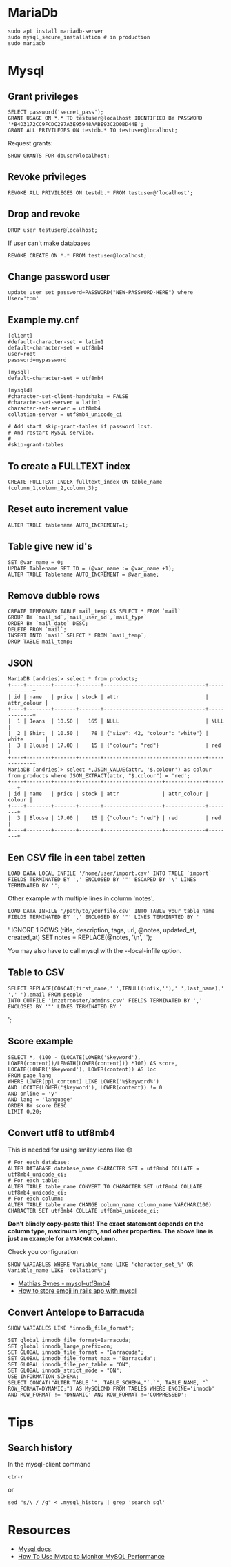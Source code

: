 # MariaDb

    sudo apt install mariadb-server
    sudo mysql_secure_installation # in production
    sudo mariadb

# Mysql

## Grant privileges

    SELECT password('secret_pass');
    GRANT USAGE ON *.* TO testuser@localhost IDENTIFIED BY PASSWORD '*B4D3172CC9FCDC297A3E95948AABE93C2D0BD44B';
    GRANT ALL PRIVILEGES ON testdb.* TO testuser@localhost;

Request grants:

    SHOW GRANTS FOR dbuser@localhost;


## Revoke privileges

    REVOKE ALL PRIVILEGES ON testdb.* FROM testuser@'localhost';

## Drop and revoke

    DROP user testuser@localhost;

If user can't make databases

    REVOKE CREATE ON *.* FROM testuser@localhost;

## Change password user

    update user set password=PASSWORD("NEW-PASSWORD-HERE") where User='tom'

## Example my.cnf

````
[client]
#default-character-set = latin1
default-character-set = utf8mb4
user=root
password=mypassword

[mysql]
default-character-set = utf8mb4

[mysqld]
#character-set-client-handshake = FALSE
#character-set-server = latin1
character-set-server = utf8mb4
collation-server = utf8mb4_unicode_ci

# Add start skip-grant-tables if password lost.
# And restart MySQL service.
#
#skip-grant-tables

````

## To create a FULLTEXT index

    CREATE FULLTEXT INDEX fulltext_index ON table_name (column_1,column_2,column_3);

## Reset auto increment value

    ALTER TABLE tablename AUTO_INCREMENT=1;

## Table give new id's

    SET @var_name = 0;
    UPDATE Tablename SET ID = (@var_name := @var_name +1);
    ALTER TABLE Tablename AUTO_INCREMENT = @var_name;

## Remove dubble rows

    CREATE TEMPORARY TABLE mail_temp AS SELECT * FROM `mail`
    GROUP BY `mail_id`,`mail_user_id`,`mail_type`
    ORDER BY `mail_date` DESC;
    DELETE FROM `mail`;
    INSERT INTO `mail` SELECT * FROM `mail_temp`;
    DROP TABLE mail_temp;


## JSON

    MariaDB [andries]> select * from products;
    +----+--------+-------+-------+---------------------------------+-------------+
    | id | name   | price | stock | attr                            | attr_colour |
    +----+--------+-------+-------+---------------------------------+-------------+
    |  1 | Jeans  | 10.50 |   165 | NULL                            | NULL        |
    |  2 | Shirt  | 10.50 |    78 | {"size": 42, "colour": "white"} | white       |
    |  3 | Blouse | 17.00 |    15 | {"colour": "red"}               | red         |
    +----+--------+-------+-------+---------------------------------+-------------+
    MariaDB [andries]> select *,JSON_VALUE(attr, '$.colour') as colour from products where JSON_EXTRACT(attr, "$.colour") = 'red';
    +----+--------+-------+-------+-------------------+-------------+--------+
    | id | name   | price | stock | attr              | attr_colour | colour |
    +----+--------+-------+-------+-------------------+-------------+--------+
    |  3 | Blouse | 17.00 |    15 | {"colour": "red"} | red         | red    |
    +----+--------+-------+-------+-------------------+-------------+--------+

## Een CSV file in een tabel zetten

    LOAD DATA LOCAL INFILE '/home/user/import.csv' INTO TABLE `import`
    FIELDS TERMINATED BY ',' ENCLOSED BY '"' ESCAPED BY '\' LINES TERMINATED BY '';

Other example with multiple lines in column 'notes'.

    LOAD DATA INFILE '/path/to/yourfile.csv' INTO TABLE your_table_name
    FIELDS TERMINATED BY ',' ENCLOSED BY '"' LINES TERMINATED BY '
'
    IGNORE 1 ROWS
    (title, description, tags, url, @notes, updated_at, created_at) SET notes = REPLACE(@notes, '\n', '');

You may also have to call mysql with the --local-infile option.

## Table to CSV

    SELECT REPLACE(CONCAT(first_name,' ',IFNULL(infix,''),' ',last_name),'  ',' '),email FROM people
    INTO OUTFILE 'inzetrooster/admins.csv' FIELDS TERMINATED BY ',' ENCLOSED BY '"' LINES TERMINATED BY '
';

## Score example

    SELECT *, (100 - (LOCATE(LOWER('$keyword'), LOWER(content))/LENGTH(LOWER(content))) *100) AS score,
    LOCATE(LOWER('$keyword'), LOWER(content)) AS loc
    FROM page_lang
    WHERE LOWER(ppl_content) LIKE LOWER('%$keyword%')
    AND LOCATE(LOWER('$keyword'), LOWER(content)) != 0
    AND online = 'y'
    AND lang = 'language'
    ORDER BY score DESC
    LIMIT 0,20;

## Convert utf8 to utf8mb4

This is needed for using smiley icons like 😊

    # For each database:
    ALTER DATABASE database_name CHARACTER SET = utf8mb4 COLLATE = utf8mb4_unicode_ci;
    # For each table:
    ALTER TABLE table_name CONVERT TO CHARACTER SET utf8mb4 COLLATE utf8mb4_unicode_ci;
    # For each column:
    ALTER TABLE table_name CHANGE column_name column_name VARCHAR(100) CHARACTER SET utf8mb4 COLLATE utf8mb4_unicode_ci;

**Don’t blindly copy-paste this! The exact statement depends on the column type, maximum length, and other properties.
 The above line is just an example for a `VARCHAR` column.**

Check you configuration

    SHOW VARIABLES WHERE Variable_name LIKE 'character_set_%' OR Variable_name LIKE 'collation%';

* [Mathias Bynes - mysql-utf8mb4](https://mathiasbynens.be/notes/mysql-utf8mb4)
* [How to store emoji in rails app with mysql](http://blog.arkency.com/2015/05/how-to-store-emoji-in-a-rails-app-with-a-mysql-database/)

## Convert Antelope to Barracuda

    SHOW VARIABLES LIKE "innodb_file_format";

    SET global innodb_file_format=Barracuda;
    SET global innodb_large_prefix=on;
    SET GLOBAL innodb_file_format = "Barracuda";
    SET GLOBAL innodb_file_format_max = "Barracuda";
    SET GLOBAL innodb_file_per_table = "ON";
    SET GLOBAL innodb_strict_mode = "ON";
    USE INFORMATION_SCHEMA;
    SELECT CONCAT("ALTER TABLE `", TABLE_SCHEMA,"`.`", TABLE_NAME, "` ROW_FORMAT=DYNAMIC;") AS MySQLCMD FROM TABLES WHERE ENGINE='innodb' AND ROW_FORMAT != 'DYNAMIC' AND ROW_FORMAT !='COMPRESSED';

# Tips

## Search history

In the mysql-client command

    ctr-r

or

    sed "s/\ / /g" < .mysql_history | grep 'search sql'

# Resources

* [Mysql docs](http://dev.mysql.com/doc/).
* [How To Use Mytop to Monitor MySQL Performance](https://www.digitalocean.com/community/tutorials/how-to-use-mytop-to-monitor-mysql-performance)
